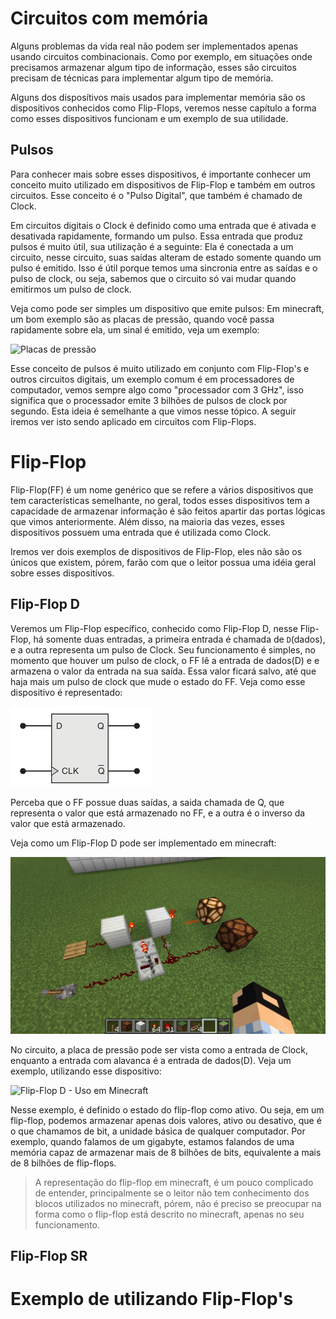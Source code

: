 # Circuitos com memória

Alguns problemas da vida real não podem ser implementados apenas usando circuitos combinacionais. Como por exemplo, em situações onde precisamos armazenar algum tipo de informação, esses são circuitos precisam de técnicas para implementar algum tipo de memória.

Alguns dos disposítivos mais usados para implementar memória são os dispositivos conhecidos como Flip-Flops, veremos nesse capítulo a forma como esses dispositivos funcionam e um exemplo de sua utilidade.

## Pulsos

Para conhecer mais sobre esses dispositivos, é importante conhecer um conceito muito utilizado em dispositivos de Flip-Flop e também em outros circuitos. Esse conceito é o "Pulso Digital", que também é chamado de Clock. 

Em circuitos digitais o Clock é definido como uma entrada que é ativada e desativada rapidamente, formando um pulso. Essa entrada que produz pulsos é muito útil, sua utilização é a seguinte: Ela é conectada a um circuito, nesse circuito, suas saídas alteram de estado somente quando um pulso é emitido. Isso é útil porque temos uma sincronia entre as saídas e o pulso de clock, ou seja, sabemos que o circuito só vai mudar quando emitirmos um pulso de clock.

Veja como pode ser simples um dispositivo que emite pulsos: Em minecraft, um bom exemplo são as placas de pressão, quando você passa rapidamente sobre ela, um sinal é emitido, veja um exemplo:

![Placas de pressão](images/placa_como_clock.gif)

Esse conceito de pulsos é muito utilizado em conjunto com Flip-Flop's e outros circuitos digitais, um exemplo comum é em processadores de computador, vemos sempre algo como "processador com 3 GHz", isso significa que o processador emite 3 bilhões de pulsos de clock por segundo. Esta ideia é semelhante a que vimos nesse tópico. A seguir iremos ver isto sendo aplicado em circuitos com Flip-Flops.

# Flip-Flop

Flip-Flop(FF) é um nome genérico que se refere a vários dispositivos que tem características semelhante, no geral, todos esses dispositivos tem a capacidade de armazenar informação é são feitos apartir das portas lógicas que vimos anteriormente. Além disso, na maioria das vezes, esses dispositivos possuem uma entrada que é utilizada como Clock. 

Iremos ver dois exemplos de dispositivos de Flip-Flop, eles não são os únicos que existem, pórem, farão com que o leitor possua uma idéia geral sobre esses dispositívos.

## Flip-Flop D

Veremos um Flip-Flop específico, conhecido como Flip-Flop D, nesse Flip-Flop, há somente duas entradas, a primeira entrada é chamada de `D`(dados), e a outra representa um pulso de Clock. Seu funcionamento é simples, no momento que houver um pulso de clock, o FF lê a entrada de dados(D) e e armazena o valor da entrada na sua saída. Essa valor ficará salvo, até que haja mais um pulso de clock que mude o estado do FF. Veja como esse dispositivo é representado: 

![Flip-Flop D](images/ff_d_representacao_grafica.png)

Perceba que o FF possue duas saídas, a saida chamada de Q, que representa o valor que está armazenado no FF, e a outra é o inverso da valor que está armazenado.

Veja como um Flip-Flop D pode ser implementado em minecraft:

![Flip-Flop D - Minecraft](images/ff_implementado_em_mine.png)

No circuito, a placa de pressão pode ser vista como a entrada de Clock, enquanto a entrada com alavanca é a entrada de dados(D). Veja um exemplo, utilizando esse dispositivo:

![Flip-Flop D - Uso em Minecraft](images/utilizando_ff.gif)

Nesse exemplo, é definido o estado do flip-flop como ativo. Ou seja, em um flip-flop, podemos armazenar apenas dois valores, ativo ou desativo, que é o que chamamos de bit, a unidade básica de qualquer computador. Por exemplo, quando falamos de um gigabyte, estamos falandos de uma memória capaz de armazenar mais de 8 bilhões de bits, equivalente a mais de 8 bilhões de flip-flops.

> A representação do flip-flop em minecraft, é um pouco complicado de entender, principalmente se o leitor não tem conhecimento dos blocos utilizados no minecraft, pórem, não é preciso se preocupar na forma como o flip-flop está descrito no minecraft, apenas no seu funcionamento.

## Flip-Flop SR

# Exemplo de utilizando Flip-Flop's

